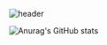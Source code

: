 ![header](https://capsule-render.vercel.app/api?type=waving&color=timeGradient&text=Welcome%20to%20Yourhwan's%20GitHub%20👋&animation=twinkling&fontSize=35&fontAlignY=40&fontAlign=70&height=250)

<!--
**yourhwan/yourhwan** is a ✨ _special_ ✨ repository because its `README.md` (this file) appears on your GitHub profile.

Here are some ideas to get you started:

- 🔭 I’m currently working on ...
- 🌱 I’m currently learning ...
- 👯 I’m looking to collaborate on ...
- 🤔 I’m looking for help with ...
- 💬 Ask me about ...
- 📫 How to reach me: ...
- 😄 Pronouns: ...
- ⚡ Fun fact: ...
-->
![Anurag's GitHub stats](https://github-readme-stats.vercel.app/api?username=yourhwan&show_icons=true&theme=radical)
